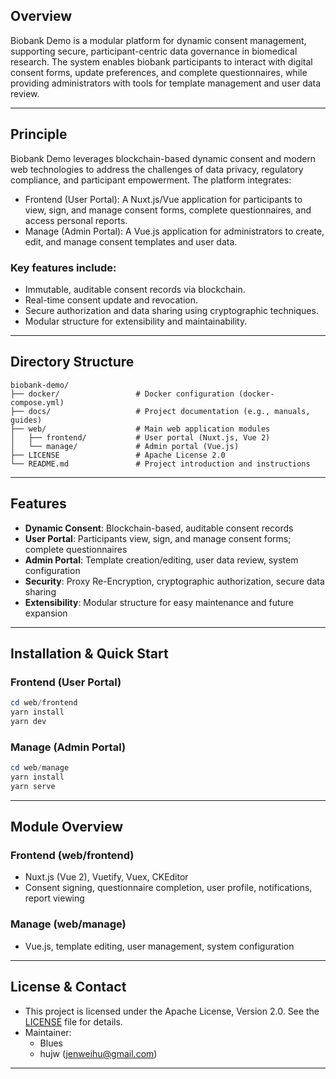 ## Overview

Biobank Demo is a modular platform for dynamic consent management, supporting secure, participant-centric data governance in biomedical research. The system enables biobank participants to interact with digital consent forms, update preferences, and complete questionnaires, while providing administrators with tools for template management and user data review.

---

## Principle

Biobank Demo leverages blockchain-based dynamic consent and modern web technologies to address the challenges of data privacy, regulatory compliance, and participant empowerment. The platform integrates:

* Frontend (User Portal): A Nuxt.js/Vue application for participants to view, sign, and manage consent forms, complete questionnaires, and access personal reports.
* Manage (Admin Portal): A Vue.js application for administrators to create, edit, and manage consent templates and user data.

### Key features include:

* Immutable, auditable consent records via blockchain.
* Real-time consent update and revocation.
* Secure authorization and data sharing using cryptographic techniques.
* Modular structure for extensibility and maintainability.

---

## Directory Structure

```
biobank-demo/
├── docker/                 # Docker configuration (docker-compose.yml)
├── docs/                   # Project documentation (e.g., manuals, guides)
├── web/                    # Main web application modules
│   ├── frontend/           # User portal (Nuxt.js, Vue 2)
│   └── manage/             # Admin portal (Vue.js)
├── LICENSE                 # Apache License 2.0
└── README.md               # Project introduction and instructions
```

---

## Features

- **Dynamic Consent**: Blockchain-based, auditable consent records
- **User Portal**: Participants view, sign, and manage consent forms; complete questionnaires
- **Admin Portal**: Template creation/editing, user data review, system configuration
- **Security**: Proxy Re-Encryption, cryptographic authorization, secure data sharing
- **Extensibility**: Modular structure for easy maintenance and future expansion

---

## Installation & Quick Start

### Frontend (User Portal)
```powershell
cd web/frontend
yarn install
yarn dev
```

### Manage (Admin Portal)
```powershell
cd web/manage
yarn install
yarn serve
```

---

## Module Overview

### Frontend (web/frontend)
- Nuxt.js (Vue 2), Vuetify, Vuex, CKEditor
- Consent signing, questionnaire completion, user profile, notifications, report viewing

### Manage (web/manage)
- Vue.js, template editing, user management, system configuration

---


## License & Contact

- This project is licensed under the Apache License, Version 2.0. See the [LICENSE](./LICENSE) file for details.
- Maintainer:
	- Blues 
	- hujw (jenweihu@gmail.com)

---
